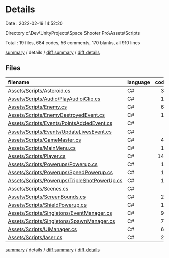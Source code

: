 # Details

Date : 2022-02-19 14:52:20

Directory c:\Dev\UnityProjects\Space Shooter Pro\Assets\Scripts

Total : 19 files,  684 codes, 56 comments, 170 blanks, all 910 lines

[summary](results.md) / details / [diff summary](diff.md) / [diff details](diff-details.md)

## Files
| filename | language | code | comment | blank | total |
| :--- | :--- | ---: | ---: | ---: | ---: |
| [Assets/Scripts/Asteroid.cs](/Assets/Scripts/Asteroid.cs) | C# | 31 | 4 | 9 | 44 |
| [Assets/Scripts/Audio/PlayAudioiClip.cs](/Assets/Scripts/Audio/PlayAudioiClip.cs) | C# | 12 | 0 | 3 | 15 |
| [Assets/Scripts/Enemy.cs](/Assets/Scripts/Enemy.cs) | C# | 66 | 6 | 19 | 91 |
| [Assets/Scripts/EnemyDestroyedEvent.cs](/Assets/Scripts/EnemyDestroyedEvent.cs) | C# | 10 | 1 | 2 | 13 |
| [Assets/Scripts/Events/PointsAddedEvent.cs](/Assets/Scripts/Events/PointsAddedEvent.cs) | C# | 7 | 3 | 2 | 12 |
| [Assets/Scripts/Events/UpdateLivesEvent.cs](/Assets/Scripts/Events/UpdateLivesEvent.cs) | C# | 7 | 0 | 2 | 9 |
| [Assets/Scripts/GameMaster.cs](/Assets/Scripts/GameMaster.cs) | C# | 42 | 0 | 10 | 52 |
| [Assets/Scripts/MainMenu.cs](/Assets/Scripts/MainMenu.cs) | C# | 11 | 0 | 2 | 13 |
| [Assets/Scripts/Player.cs](/Assets/Scripts/Player.cs) | C# | 141 | 25 | 44 | 210 |
| [Assets/Scripts/Powerups/Powerup.cs](/Assets/Scripts/Powerups/Powerup.cs) | C# | 19 | 6 | 6 | 31 |
| [Assets/Scripts/Powerups/SpeedPowerup.cs](/Assets/Scripts/Powerups/SpeedPowerup.cs) | C# | 15 | 0 | 3 | 18 |
| [Assets/Scripts/Powerups/TripleShotPowerUp.cs](/Assets/Scripts/Powerups/TripleShotPowerUp.cs) | C# | 14 | 0 | 2 | 16 |
| [Assets/Scripts/Scenes.cs](/Assets/Scripts/Scenes.cs) | C# | 8 | 0 | 2 | 10 |
| [Assets/Scripts/ScreenBounds.cs](/Assets/Scripts/ScreenBounds.cs) | C# | 22 | 3 | 5 | 30 |
| [Assets/Scripts/ShieldPowerup.cs](/Assets/Scripts/ShieldPowerup.cs) | C# | 14 | 0 | 2 | 16 |
| [Assets/Scripts/Singletons/EventManager.cs](/Assets/Scripts/Singletons/EventManager.cs) | C# | 98 | 0 | 17 | 115 |
| [Assets/Scripts/Singletons/SpawnManager.cs](/Assets/Scripts/Singletons/SpawnManager.cs) | C# | 78 | 2 | 17 | 97 |
| [Assets/Scripts/UIManager.cs](/Assets/Scripts/UIManager.cs) | C# | 60 | 2 | 15 | 77 |
| [Assets/Scripts/laser.cs](/Assets/Scripts/laser.cs) | C# | 29 | 4 | 8 | 41 |

[summary](results.md) / details / [diff summary](diff.md) / [diff details](diff-details.md)
